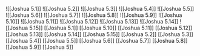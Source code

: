 ![[Joshua 5.1]]
![[Joshua 5.2]]
![[Joshua 5.3]]
![[Joshua 5.4]]
![[Joshua 5.5]]
![[Joshua 5.6]]
![[Joshua 5.7]]
![[Joshua 5.8]]
![[Joshua 5.9]]
![[Joshua 5.10]]
![[Joshua 5.11]]
![[Joshua 5.12]]
![[Joshua 5.13]]
![[Joshua 5.14]]
![[Joshua 5.15]]
[[Joshua 5.1]]
[[Joshua 5.10]]
[[Joshua 5.11]]
[[Joshua 5.12]]
[[Joshua 5.13]]
[[Joshua 5.14]]
[[Joshua 5.15]]
[[Joshua 5.2]]
[[Joshua 5.3]]
[[Joshua 5.4]]
[[Joshua 5.5]]
[[Joshua 5.6]]
[[Joshua 5.7]]
[[Joshua 5.8]]
[[Joshua 5.9]]
[[Joshua 5]]
